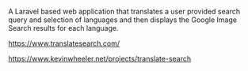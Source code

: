 A Laravel based web application that translates a user provided search query and selection of languages and then displays the Google Image Search results for each language.

https://www.translatesearch.com/

https://www.kevinwheeler.net/projects/translate-search
